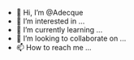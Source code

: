 - 👋 Hi, I’m @Adecque
- 👀 I’m interested in ...
- 🌱 I’m currently learning ...
- 💞️ I’m looking to collaborate on ...
- 📫 How to reach me ...

<!---
Adecque/Adecque is a ✨ special ✨ repository because its `README.md` (this file) appears on your GitHub profile.
You can click the Preview link to take a look at your changes.
--->

